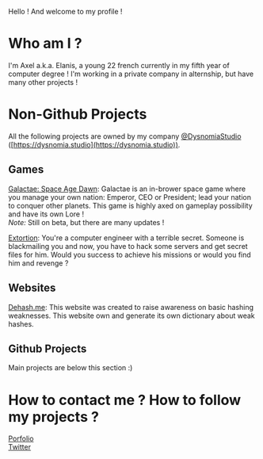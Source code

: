 Hello ! And welcome to my profile !

# Who am I ?

I'm Axel a.k.a. Elanis, a young 22 french currently in my fifth year of computer degree ! I'm working in a private company in alternship, but have many other projects !

# Non-Github Projects

All the following projects are owned by my company [@DysnomiaStudio](https://github.com/Dysnomia-Studio) ([https://dysnomia.studio](https://dysnomia.studio)).

## Games

[Galactae: Space Age Dawn](https://galactae.eu): Galactae is an in-brower space game where you manage your own nation: Emperor, CEO or President; lead your nation to conquer other planets. This game is highly axed on gameplay possibility and have its own Lore !  
*Note:* Still on beta, but there are many updates !

[Extortion](https://store.steampowered.com/app/1299430/Extortion/): You're a computer engineer with a terrible secret. Someone is blackmailing you and now, you have to hack some servers and get secret files for him. Would you success to achieve his missions or would you find him and revenge ?

## Websites

[Dehash.me](https://dehash.me): This website was created to raise awareness on basic hashing weaknesses. This website own and generate its own dictionary about weak hashes.

## Github Projects

Main projects are below this section :)

# How to contact me ? How to follow my projects ?

[Porfolio](https://elanis.eu)  
[Twitter](https://twitter.com/ElanisGaming)